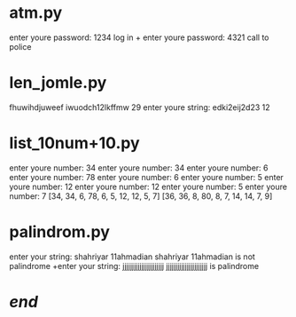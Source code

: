 # atm.py
enter youre password:
1234
log in
+
enter youre password:
4321
call to police
# len_jomle.py
fhuwihdjuweef iwuodch12lkffmw
29
enter youre string:
edki2eij2d23
12
# list_10num+10.py
enter youre number:
34
enter youre number:
34
enter youre number:
6
enter youre number:
78
enter youre number:
6
enter youre number:
5
enter youre number:
12
enter youre number:
12
enter youre number:
5
enter youre number:
7
[34, 34, 6, 78, 6, 5, 12, 12, 5, 7]
[36, 36, 8, 80, 8, 7, 14, 14, 7, 9]
# palindrom.py
enter your string:
shahriyar 11ahmadian
shahriyar 11ahmadian is not palindrome
+enter your string:
jjjjjjjjjjjjjjjjjjjjjj
jjjjjjjjjjjjjjjjjjjjjj is palindrome
#        *end*          #
